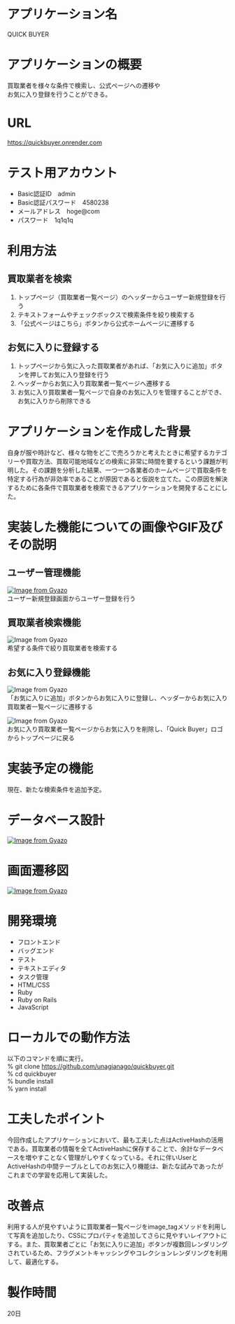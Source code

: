 # アプリケーション名  
QUICK BUYER
# アプリケーションの概要  
買取業者を様々な条件で検索し、公式ページへの遷移や  
お気に入り登録を行うことができる。  
# URL  
https://quickbuyer.onrender.com  
# テスト用アカウント  
- Basic認証ID　admin  
- Basic認証パスワード　4580238  
- メールアドレス　hoge@com  
- パスワード　1q1q1q  
# 利用方法  
## 買取業者を検索  
1. トップページ（買取業者一覧ページ）のヘッダーからユーザー新規登録を行う  
2. テキストフォームやチェックボックスで検索条件を絞り検索する  
3. 「公式ページはこちら」ボタンから公式ホームページに遷移する  
## お気に入りに登録する  
1. トップページから気に入った買取業者があれば、「お気に入りに追加」ボタンを押してお気に入り登録を行う  
2. ヘッダーからお気に入り買取業者一覧ページへ遷移する  
3. お気に入り買取業者一覧ページで自身のお気に入りを管理することができ、お気に入りから削除できる  
# アプリケーションを作成した背景  
自身が服や時計など、様々な物をどこで売ろうかと考えたときに希望するカテゴリーや買取方法、買取可能地域などの検索に非常に時間を要するという課題が判明した。その課題を分析した結果、一つ一つ各業者のホームページで買取条件を特定する行為が非効率であることが原因であると仮説を立てた。この原因を解決するために各条件で買取業者を検索できるアプリケーションを開発することにした。  
# 実装した機能についての画像やGIF及びその説明  
## ユーザー管理機能
[![Image from Gyazo](https://i.gyazo.com/c34d94be80f28c8bf905951fdb6026e0.png)](https://gyazo.com/c34d94be80f28c8bf905951fdb6026e0)  
ユーザー新規登録画面からユーザー登録を行う  
## 買取業者検索機能  
![Image from Gyazo](https://i.gyazo.com/62048ff4b29d9768236812b27f48db8c.gif)  
希望する条件で絞り買取業者を検索する  
## お気に入り登録機能  
![Image from Gyazo](https://i.gyazo.com/c146eb756297c7fbfea919578559e5f4.gif)  
「お気に入りに追加」ボタンからお気に入りに登録し、ヘッダーからお気に入り買取業者一覧ページに遷移する  
  
![Image from Gyazo](https://i.gyazo.com/f3df7afe8316daf62ee3875006b74474.gif)  
お気に入り買取業者一覧ページからお気に入りを削除し、「Quick Buyer」ロゴからトップページに戻る  
# 実装予定の機能  
現在、新たな検索条件を追加予定。  
# データベース設計  
[![Image from Gyazo](https://i.gyazo.com/a188e55bc77e51288f72b99cc03f3362.png)](https://gyazo.com/a188e55bc77e51288f72b99cc03f3362)  
# 画面遷移図  
[![Image from Gyazo](https://i.gyazo.com/b8ac88b9bff2b3a704e2dce0ba260b67.png)](https://gyazo.com/b8ac88b9bff2b3a704e2dce0ba260b67)  
# 開発環境  
- フロントエンド  
- バッグエンド  
- テスト  
- テキストエディタ  
- タスク管理  
- HTML/CSS  
- Ruby  
- Ruby on Rails  
- JavaScript  
# ローカルでの動作方法  
以下のコマンドを順に実行。  
% git clone https://github.com/unagianago/quickbuyer.git  
% cd quickbuyer  
% bundle install  
% yarn install  
# 工夫したポイント  
今回作成したアプリケーションにおいて、最も工夫した点はActiveHashの活用である。買取業者の情報を全てActiveHashに保存することで、余計なデータベースを増やすことなく管理がしやすくなっている。それに伴いUserとActiveHashの中間テーブルとしてのお気に入り機能は、新たな試みであったがこれまでの学習を応用して実装した。  
# 改善点  
利用する人が見やすいように買取業者一覧ページをimage_tagメソッドを利用して写真を追加したり、CSSにプロパティを追加してさらに見やすいレイアウトにする。また、買取業者ごとに「お気に入りに追加」ボタンが複数回レンダリングされているため、フラグメントキャッシングやコレクションレンダリングを利用して、最適化する。  
# 製作時間  
20日